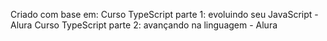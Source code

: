 Criado com base em:
Curso TypeScript parte 1: evoluindo seu JavaScript - Alura
Curso TypeScript parte 2: avançando na linguagem - Alura
